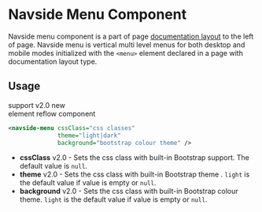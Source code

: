 # Navside Menu Component

Navside menu component is a part of page [documentation layout][documentation-layout] to the left of page. Navside menu is vertical multi level menus for both desktop and mobile modes initialized with the `<menu>` element declared in a page with documentation layout type.

## Usage

support <span class="badge badge-primary">v2.0</span> <span class="badge badge-success">new</span><br/>
element <span class="badge badge-secondary">reflow</span> <span class="badge badge-info">component</span>



```xml
<navside-menu cssClass="css classes"
              theme="light|dark"
              background="bootstrap colour theme" />
```

- **cssClass** <span class="badge badge-light">v2.0</span> - Sets the css class with built-in Bootstrap support. The default value is `null`.
- **theme** <span class="badge badge-light">v2.0</span> - Sets the css class with built-in Bootstrap theme . `light` is the default value if value is empty or `null`.
- **background** <span class="badge badge-light">v2.0</span> - Sets the css class with built-in Bootstrap colour theme. `light` is the default value if value is empty or `null`.

[documentation-layout]: #documentation-layout
